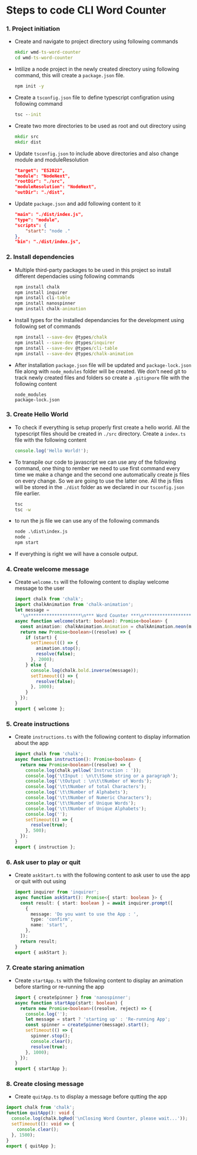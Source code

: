 # Steps to code CLI Word Counter

### 1. Project initiation

- Create and navigate to project directory using following commands

  ```cmd
  mkdir wmd-ts-word-counter
  cd wmd-ts-word-counter
  ```

- Intilize a node project in the newly created directory using following command, this will create a `package.json` file.

  ```cmd
  npm init -y
  ```

- Create a `tsconfig.json` file to define typescript configration using following command

  ```cmd
  tsc --init
  ```

- Create two more directories to be used as root and out directory using

  ```cmd
  mkdir src
  mkdir dist
  ```

- Update `tsconfig.json` to include above directories and also change module and moduleResolution

  ```json
  "target": "ES2022",
  "module": "NodeNext",
  "rootDir": "./src",
  "moduleResolution": "NodeNext",
  "outDir": "./dist",
  ```

- Update `package.json` and add following content to it

  ```json
  "main": "./dist/index.js",
  "type": "module",
  "scripts": {
      "start": "node ."
  },
  "bin": "./dist/index.js",
  ```

### 2. Install dependencies

- Multiple third-party packages to be used in this project so install different dependacies using following commands

  ```cmd
  npm install chalk
  npm install inquirer
  npm install cli-table
  npm install nanospinner
  npm install chalk-animation
  ```

- Install types for the installed dependancies for the development using following set of commands

  ```cmd
  npm install --save-dev @types/chalk
  npm install --save-dev @types/inquirer
  npm install --save-dev @types/cli-table
  npm install --save-dev @types/chalk-animation
  ```

- After installation `package.json` file will be updated and `package-lock.json` file along with `node_modules` folder will be created. We don't need git to track newly created files and folders so create a `.gitignore` file with the following content

  ```gitignore
  node_modules
  package-lock.json
  ```

### 3. Create Hello World

- To check if everything is setup properly first create a hello world. All the typescript files should be created in `./src` directory. Create a `index.ts` file with the following content

  ```ts
  console.log('Hello World!');
  ```

- To transpile our code to javascript we can use any of the following command, one thing to rember we need to use first command every time we make a change and the second one automatically create js files on every change. So we are going to use the latter one. All the js files will be stored in the `./dist` folder as we declared in our `tsconfig.json` file earlier.

  ```cmd
  tsc
  tsc -w
  ```

- to run the js file we can use any of the following commands

  ```cmd
  node .\dist\index.js
  node .
  npm start
  ```

- If everything is right we will have a console output.

### 4. Create welcome message

- Create `welcome.ts` will the following content to display welcome message to the user

  ```ts
  import chalk from 'chalk';
  import chalkAnimation from 'chalk-animation';
  let message =
    '\n********************\n*** Word Counter ***\n********************\n';
  async function welcome(start: boolean): Promise<boolean> {
    const animation: chalkAnimation.Animation = chalkAnimation.neon(message);
    return new Promise<boolean>((resolve) => {
      if (start) {
        setTimeout(() => {
          animation.stop();
          resolve(false);
        }, 2000);
      } else {
        console.log(chalk.bold.inverse(message));
        setTimeout(() => {
          resolve(false);
        }, 1000);
      }
    });
  }
  export { welcome };
  ```

### 5. Create instructions

- Create `instructions.ts` with the following content to display information about the app

  ```ts
  import chalk from 'chalk';
  async function instruction(): Promise<boolean> {
    return new Promise<boolean>((resolve) => {
      console.log(chalk.yellow('Instruction : '));
      console.log('\tInput : \n\t\tSome string or a paragraph');
      console.log('\tOutput : \n\t\tNumber of Words');
      console.log('\t\tNumber of total Characters');
      console.log('\t\tNumber of Alphabets');
      console.log('\t\tNumber of Numeric Characters');
      console.log('\t\tNumber of Unique Words');
      console.log('\t\tNumber of Unique Alphabets');
      console.log('');
      setTimeout(() => {
        resolve(true);
      }, 500);
    });
  }
  export { instruction };
  ```

### 6. Ask user to play or quit

- Create `askStart.ts` with the following content to ask user to use the app or quit with out using

  ```ts
  import inquirer from 'inquirer';
  async function askStart(): Promise<{ start: boolean }> {
    const result: { start: boolean } = await inquirer.prompt([
      {
        message: 'Do you want to use the App : ',
        type: 'confirm',
        name: 'start',
      },
    ]);
    return result;
  }
  export { askStart };
  ```

### 7. Create staring animation

- Create `startApp.ts` with the following content to display an animation before starting or re-running the app

  ```ts
  import { createSpinner } from 'nanospinner';
  async function startApp(start: boolean) {
    return new Promise<boolean>((resolve, reject) => {
      console.log('');
      let message = start ? 'starting up' : 'Re-running App';
      const spinner = createSpinner(message).start();
      setTimeout(() => {
        spinner.stop();
        console.clear();
        resolve(true);
      }, 1000);
    });
  }
  export { startApp };
  ```

### 8. Create closing message

- Create `quitApp.ts` to display a message before qutting the app

```ts
import chalk from 'chalk';
function quitApp(): void {
  console.log(chalk.bgRed('\nClosing Word Counter, please wait...'));
  setTimeout((): void => {
    console.clear();
  }, 1500);
}
export { quitApp };
```
